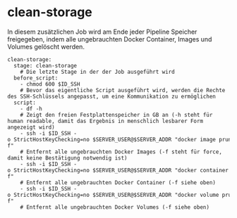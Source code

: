 # clean-storage
In diesem zusätzlichen Job wird am Ende jeder Pipeline Speicher freigegeben, indem alle ungebrauchten Docker Container, Images und Volumes gelöscht werden.

```
clean-storage:
  stage: clean-storage
	# Die letzte Stage in der der Job ausgeführt wird
  before_script:
    - chmod 600 $ID_SSH
	# Bevor das eigentliche Script ausgeführt wird, werden die Rechte des SSH-Schlüssels angepasst, um eine Kommunikation zu ermöglichen
  script:
    - df -h
	# Zeigt den freien Festplattenspeicher in GB an (-h steht für human readable, damit das Ergebnis in menschlich lesbarer Form angezeigt wird)
    - ssh -i $ID_SSH -o StrictHostKeyChecking=no $SERVER_USER@$SERVER_ADDR "docker image prune -f"
	# Entfernt alle ungebrauchten Docker Images (-f steht für force, damit keine Bestätigung notwendig ist)
    - ssh -i $ID_SSH -o StrictHostKeyChecking=no $SERVER_USER@$SERVER_ADDR "docker container prune -f"
	# Entfernt alle ungebrauchten Docker Container (-f siehe oben)
    - ssh -i $ID_SSH -o StrictHostKeyChecking=no $SERVER_USER@$SERVER_ADDR "docker volume prune -f"
    # Entfernt alle ungebrauchten Docker Volumes (-f siehe oben)
```